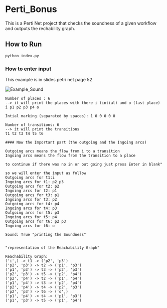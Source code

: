 # Perti_Bonus

This is a Perti Net project that checks the soundness of a given workflow and outputs the rechability graph.

## How to Run
```bash
python index.py
```


### How to enter input

This example is in slides petri net page 52

![Example_Sound](https://github.com/v1AIM/Perti_Bonus/assets/70938961/a10c854a-f25f-4139-b248-4ab9e7b4803b)




```
Number of places : 6
--> it will print the places with there i (intial) and o (last place) 
i p1 p2 p3 p4 o

Intial marking (separated by spaces): 1 0 0 0 0 0 

Number of transitions: 6
--> it will print the transitions 
t1 t2 t3 t4 t5 t6

#### Now the Important part (the outgoing and the Ingoing arcs)

Outgoing arcs means the flow from i to a transition
Ingoing arcs means the flow from the transition to a place 

to continue if there was no in or out going just press Enter in blank"

so we will enter the input as follow
Outgoing arcs for t1:i 
Ingoing arcs for t1: p2 p3
Outgoing arcs for t2: p2
Ingoing arcs for t2: p1
Outgoing arcs for t3: p1
Ingoing arcs for t3: p2
Outgoing arcs for t4: p4
Ingoing arcs for t4: p3
Outgoing arcs for t5: p3
Ingoing arcs for t5: p4
Outgoing arcs for t6: p2 p3
Ingoing arcs for t6: o

Sound: True "printing the Soundness"


"representation of the Reachability Graph"

Reachability Graph: 
('i',) -> t1 -> ('p2', 'p3')
('p2', 'p3') -> t2 -> ('p1', 'p3')
('p1', 'p3') -> t3 -> ('p2', 'p3')
('p2', 'p3') -> t5 -> ('p2', 'p4')
('p2', 'p4') -> t2 -> ('p1', 'p4')
('p1', 'p4') -> t3 -> ('p2', 'p4')
('p2', 'p4') -> t4 -> ('p2', 'p3')
('p2', 'p3') -> t6 -> ('o',)
('p1', 'p4') -> t4 -> ('p1', 'p3')
('p1', 'p3') -> t5 -> ('p1', 'p4')



 

```
